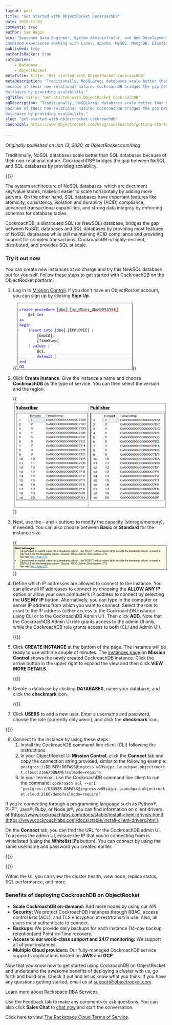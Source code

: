 ```yaml
---
layout: post
title: "Get started with ObjectRocket CockroachDB"
date: 2020-11-03
comments: true
author: Sam Hagin
bio: "Seasoned Data Engineer, System Administrator, and Web Development professional with over 7 years of
combined experience working with Linux, Apache, MySQL, MongoDB, ElasticSearch, PHP, Python, Perl, HTML, CSS, JavaScript"
published: true
authorIsRacker: true
categories:
    - Database
    - ObjectRocket
metaTitle: title: "Get started with ObjectRocket CockroachDB"
metaDescription: "Traditionally, NoSQL&reg; databases scale better than SQL&reg; databases
because of their non-relational nature. CockroachDB bridges the gap between NoSQL and SQL
databases by providing scalability."
ogTitle: title: "Get started with ObjectRocket CockroachDB"
ogDescription: "Traditionally, NoSQL&reg; databases scale better than SQL&reg; databases
because of their non-relational nature. CockroachDB bridges the gap between NoSQL and SQL
databases by providing scalability."
slug: "get-started-with-objectrocket-cockroachdb"
canonical: https://www.objectrocket.com/blog/cockroachdb/getting-started-with-objectrockets-cockroachdb/

---
```


*Originally published on Jan 13, 2020, at ObjectRocket.com/blog*

Traditionally, NoSQL databases scale better than SQL databases because of their non-relational nature.
CockroachDB&reg; bridges the gap between NoSQL and SQL databases by providing scalability.

<!--more-->

{{<img src="picture1.jpg" title="" alt="">}}

The system architecture of NoSQL databases, which are document key/value stores, makes it easier to scale horizontally
by adding more servers. On the other hand, SQL databases have important features like atomicity, consistency, isolation
and durability (ACID) compliance, advanced transactional capabilities, and strong data integrity by enforcing schemas
for database tables.

CockroachDB, a distributed SQL (or NewSQL) database, bridges the gap between NoSQL databases and SQL databases by providing
most features of NoSQL databases while still maintaining ACID compliance and providing support for complex transactions.
CockroachDB is highly-resilient, distributed, and provides SQL at scale. 

### Try it out now

You can create new instances at no charge and try this NewSQL database out for yourself. Follow these steps to get
started with CockroachDB on the ObjectRocket platform:

1. Log in to [Mission Control](https://app.objectrocket.cloud/). If you don't have an ObjectRocket account, you can sign
   up by clicking **Sign Up**.

   {{<img src="picture2.png" title="" alt="">}}

2. Click **Create Instance**. Give the instance a name and choose **CockroachDB** as the type of service. You can then
   select the version and the region.

   {{<img src="picture3.png" title="" alt="">}}

3. Next, use the `–` and `+` buttons to modify the capacity (storage/memory), if needed. You can also choose
   between **Basic** or **Standard** for the instance size.

   {{<img src="picture4.png" title="" alt="">}}

4. Define which IP addresses are allowed to connect to the instance. You can allow all IP addresses to connect by choosing
   the **ALLOW ANY IP** option or allow your own computer’s IP address to connect by selecting the **USE MY IP** button.
   Alternatively, you can type in the computer or server IP address from which you want to connect. Select the role to grant
   to the IP address (either access to the CockroachDB instance using CLI or to the CockroachDB Admin UI). Then click **ADD**.
   Note that the CockroachDB Admin UI role grants access to the admin UI only, while the CockroachDB role grants access to
   both (CLI and Admin UI).

   {{<img src="picture5.png" title="" alt="">}}

5. Click **CREATE INSTANCE** at the bottom of the page. The instance will be ready to use within a couple of minutes. The
   [instances page](https://app.objectrocket.cloud/mission-ctrl/instances) on **Mission Control** shows the newly created
   CockroachDB instance. Click the arrow button in the upper right to expand the view and then click **VIEW MORE DETAILS.**

   {{<img src="picture6.png" title="" alt="">}}

6. Create a database by clicking **DATABASES**, name your database, and click the **checkmark** icon. 

   {{<img src="picture7.png" title="" alt="">}}

7. Click **USERS** to add a new user. Enter a username and password, choose the role (currently only `admin`),
   and click the **checkmark** icon.

{{<img src="picture8.png" title="" alt="">}}

8. Connect to the instance by using these steps:
    1. Install the CockroachDB command-line client (CLI) following the instructions.
    2. In your ObjectRocket UI **Mission Control**, click the **Connect** tab and copy the connection string
       provided, simlar to the following example: `postgres://DBUSER:DBPASS@ingress.w89sujpz.launchpad.objectrocket.cloud:2166/DBNAME?sslmode=require`
    3. In your terminal, use the CockroachDB command line client to run the command: `cockroach sql --url "postgres://DBUSER:DBPASS@ingress.w89sujpz.launchpad.objectrocket.cloud:2166/demo?sslmode=require"`

If you’re connecting through a programming language such as Python&reg;, PHP&trade;, Java&reg;, Ruby, or
Node.js&reg;, you can find information on client drivers at [https://www.cockroachlabs.com/docs/stable/install-client-drivers.html](https://www.cockroachlabs.com/docs/stable/install-client-drivers.html).

On the **Connect** tab, you can find the URL for the CockroachDB admin UI. To access the admin UI, ensure the IP that you’re connecting from is whitelisted (using the **Whitelist IPs** button). You can connect by using the same username and password you created earlier.

{{<img src="picture9.png" title="" alt="">}}

{{<img src="picture10.png" title="" alt="">}}

Within the UI, you can view the cluster health, view node, replica status, SQL performance, and more. 

### Benefits of deploying CockroachDB on ObjectRocket

+ **Scale CockroachDB on-demand:** Add more nodes by using our API.
+ **Security:** We protect CockroachDB instances through RBAC, access control lists (ACL), and TLS encryption at
  rest/transit/in use. Also, all users must authenticate to connect. 
+ **Backups:** We provide daily backups for each instance (14-day backup retention)and Point-in-Time recovery. 
+ **Access to our world-class support and 24/7 monitoring:** We support all of your instances. 
+ **Multiple Cloud providers:** Our fully-managed CockroachDB service supports applications hosted on **AWS** and **GCP**.

Now that you know how to get started using CockroachDB on ObjectRocket and understand the awesome benefits of deploying a
cluster with us, go forth and build one. Check it out and let us know what you think. If you have any questions getting
started, email us at support@objectrocket.com.

<a class="cta purple" id="cta" href="https://www.rackspace.com/data/dba-services">Learn more about Rackspace DBA Services.</a>

Use the Feedback tab to make any comments or ask questions. You can also click
**Sales Chat** to [chat now](https://www.rackspace.com/) and start the conversation.

Click here to view [The Rackspace Cloud Terms of Service](https://www.rackspace.com/cloud/legal/).
